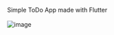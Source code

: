 Simple ToDo App made with Flutter 
<br> <br>
![image](https://github.com/YazidRB/fyazid_todo_app/assets/75635578/480e8ed3-f3d8-4b10-921d-3028e7bb5084)
